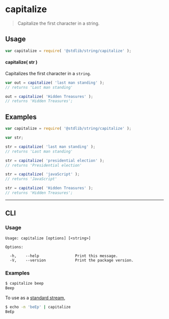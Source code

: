 # capitalize

> Capitalize the first character in a string.


<section class="usage">

## Usage

``` javascript
var capitalize = require( '@stdlib/string/capitalize' );
```

#### capitalize( str )

Capitalizes the first character in a `string`.

``` javascript
var out = capitalize( 'last man standing' );
// returns 'Last man standing'

out = capitalize( 'Hidden Treasures' );
// returns 'Hidden Treasures';
```

</section>

<!-- /.usage -->


<section class="examples">

## Examples

``` javascript
var capitalize = require( '@stdlib/string/capitalize' );

var str;

str = capitalize( 'last man standing' );
// returns 'Last man standing'

str = capitalize( 'presidential election' );
// returns 'Presidential election'

str = capitalize( 'javaScript' );
// returns 'JavaScript'

str = capitalize( 'Hidden Treasures' );
// returns 'Hidden Treasures';
```

</section>

<!-- /.examples -->


---

<section class="cli">

## CLI


<section class="usage">

### Usage

``` text
Usage: capitalize [options] [<string>]

Options:

  -h,    --help                Print this message.
  -V,    --version             Print the package version.
```

</section>

<!-- /.usage -->


<section class="examples">

### Examples

``` bash
$ capitalize beep
Beep
```

To use as a [standard stream][standard-streams],

``` bash
$ echo -n 'beEp' | capitalize
BeEp
```

</section>

<!-- /.examples -->

</section>

<!-- /.cli -->


<section class="links">

[standard-streams]: https://en.wikipedia.org/wiki/Standard_streams

</section>

<!-- /.links -->
